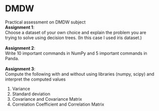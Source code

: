# DMDW
Practical assessment on DMDW subject <br />
**Assignment 1**:<br />
Choose a dataset of your own choice and explain the problem you are trying to solve using decision trees. (In this case I used iris dataset.)<br /><br />
**Assignment 2**:<br />
Write 10 important commands in NumPy and 5 important commands in Panda.<br /><br />
**Assignment 3**:<br />
Compute the following with and without using libraries (numpy, scipy) and interpret the computed values
1. Variance<br />
2. Standard deviation<br />
3. Covariance and Covariance Matrix<br />
4. Correlation Coefficient and Correlation Matrix<br />
